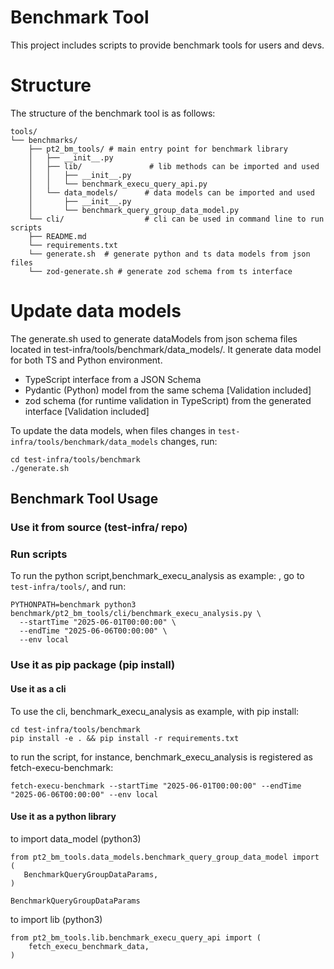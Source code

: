 # Benchmark Tool
This project includes scripts to provide benchmark tools for users and devs.

# Structure

The structure of the benchmark tool is as follows:
```
tools/
└── benchmarks/
    ├── pt2_bm_tools/ # main entry point for benchmark library
    │   ├── __init__.py
    │   ├── lib/               # lib methods can be imported and used
    │   │   ├── __init__.py
    │   │   └── benchmark_execu_query_api.py
    │   └── data_models/      # data models can be imported and used
    │       ├── __init__.py
    │       └── benchmark_query_group_data_model.py
    └── cli/                  # cli can be used in command line to run scripts
    ├── README.md
    └── requirements.txt
    └── generate.sh  # generate python and ts data models from json files
    └── zod-generate.sh # generate zod schema from ts interface
```

# Update data models
The generate.sh used to generate dataModels from json schema files located in test-infra/tools/benchmark/data_models/. It generate data model for both TS and Python environment.
- TypeScript interface from a JSON Schema
- Pydantic (Python) model from the same schema [Validation included]
- zod schema (for runtime validation in TypeScript) from the generated interface [Validation included]

To update the data models, when files changes in `test-infra/tools/benchmark/data_models` changes, run:
```
cd test-infra/tools/benchmark
./generate.sh
```

## Benchmark Tool Usage

### Use it from source (test-infra/ repo)
### Run scripts
To run the python script,benchmark_execu_analysis as example:
, go to `test-infra/tools/`, and run:
```
PYTHONPATH=benchmark python3 benchmark/pt2_bm_tools/cli/benchmark_execu_analysis.py \
  --startTime "2025-06-01T00:00:00" \
  --endTime "2025-06-06T00:00:00" \
  --env local
```

### Use it as pip package (pip install)
#### Use it as a cli
To use the cli, benchmark_execu_analysis as example, with pip install:
```
cd test-infra/tools/benchmark
pip install -e . && pip install -r requirements.txt
```

to run the script, for instance, benchmark_execu_analysis is registered as fetch-execu-benchmark:
```
fetch-execu-benchmark --startTime "2025-06-01T00:00:00" --endTime "2025-06-06T00:00:00" --env local
```

#### Use it as a python library
to import data_model (python3)
```python3
from pt2_bm_tools.data_models.benchmark_query_group_data_model import (
   BenchmarkQueryGroupDataParams,
)

BenchmarkQueryGroupDataParams
```

to import lib (python3)
```python3
from pt2_bm_tools.lib.benchmark_execu_query_api import (
    fetch_execu_benchmark_data,
)
```
